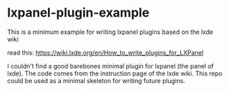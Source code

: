# lxpanel-plugin-example
This is a minimum example for writing lxpanel plugins based on the lxde wiki

read this: https://wiki.lxde.org/en/How_to_write_plugins_for_LXPanel

I couldn't find a good barebones minimal plugin for lxpanel (the panel of lxde). 
The code comes from the instruction page of the lxde wiki. This repo could be used as a minimal skeleton for writing future plugins.

